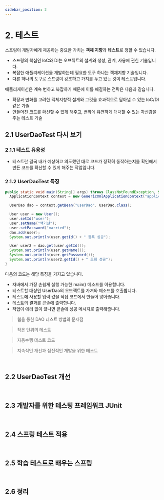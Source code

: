 ```yaml
---
sidebar_position: 2
---
```


# 2. 테스트

스프링이 개발자에게 제공하는 중요한 가치는 **객체 지향**과 **테스트**로 정할 수 있습니다.

- 스프링의 핵심인 IoC와 DI는 오브젝트의 설계와 생성, 관계, 사용에 관한 기술입니다.
- 복잡한 애플리케이션을 개발하는데 필요한 도구 하나는 객체지향 기술입니다.
- 다른 하나의 도구로 스프링이 강조하고 가치를 두고 있는 것이 테스트입니다.

애플리케이션은 계속 변하고 복잡하기 때문에 이를 해결하는 전략은 다음과 같습니다.

- 확장과 변화를 고려한 객체지향적 설계와 그것을 효과적으로 담아낼 수 있는 IoC/DI 같은 기술
- 만들어진 코드를 확신할 수 있게 해주고, 변화에 유연하게 대처할 수 있는 자신감을 주는 테스트 기술

## 2.1 UserDaoTest 다시 보기

### 2.1.1 테스트 유용성

- 테스트란 결국 내가 예상하고 의도했던 대로 코드가 정확히 동작하는지를 확인해서 만든 코드를 확신할 수 있게 해주는 작업입니다.

### 2.1.2 UserDaoTest 특징

```java
public static void main(String[] args) throws ClassNotFoundException, SQLException {
  ApplicationContext context = new GenericXmlApplicationContext("applicationContext.xml");

  UserDao dao = context.getBean("userDao", UserDao.class);

  User user = new User();
  user.setId("user");
  user.setName("백기선");
  user.setPassword("married");
  dao.add(user);
  System.out.println(user.getId() + " 등록 성공");

  User user2 = dao.get(user.getId());
  System.out.println(user.getName());
  System.out.println(user.getPassword());
  System.out.println(user2.getId() + " 조회 성공");
}
```

다음의 코드는 해당 특징을 가지고 있습니다.

- 자바에서 가장 손쉽게 실행 가능한 main() 메소드를 이용합니다.
- 테스트할 대상인 UserDao의 오브젝트를 가져와 메소드를 호출합니다.
- 테스트에 사용할 입력 값을 직접 코드에서 만들어 넣어줍니다.
- 테스트의 결과를 콘솔에 출력합니다.
- 작업이 에러 없이 끊나면 콘솔에 성공 메시지로 출력해줍니다.

> 웹을 통한 DAO 테스트 방법의 문제점

> 작은 단위의 테스트

> 자동수행 테스트 코드

> 지속적인 개선과 점진적인 개발을 위한 테스트

<br/>

## 2.2 UserDaoTest 개선

<br/>

## 2.3 개발자를 위한 테스팅 프레임워크 JUnit

<br/>

## 2.4 스프링 테스트 적용

<br/>

## 2.5 학습 테스트로 배우는 스프링

<br/>

## 2.6 정리
